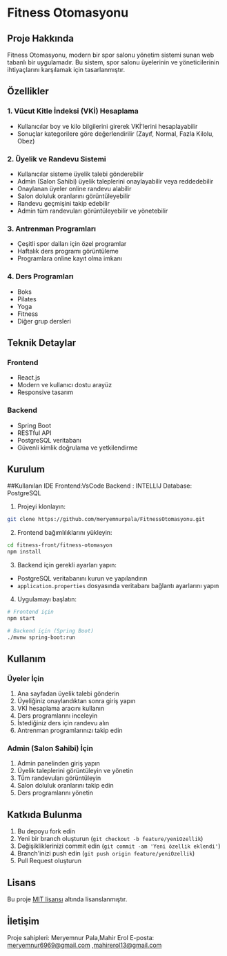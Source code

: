 # Fitness Otomasyonu

## Proje Hakkında
Fitness Otomasyonu, modern bir spor salonu yönetim sistemi sunan web tabanlı bir uygulamadır. Bu sistem, spor salonu üyelerinin ve yöneticilerinin ihtiyaçlarını karşılamak için tasarlanmıştır.

## Özellikler

### 1. Vücut Kitle İndeksi (VKİ) Hesaplama
- Kullanıcılar boy ve kilo bilgilerini girerek VKİ'lerini hesaplayabilir
- Sonuçlar kategorilere göre değerlendirilir (Zayıf, Normal, Fazla Kilolu, Obez)

### 2. Üyelik ve Randevu Sistemi
- Kullanıcılar sisteme üyelik talebi gönderebilir
- Admin (Salon Sahibi) üyelik taleplerini onaylayabilir veya reddedebilir
- Onaylanan üyeler online randevu alabilir
- Salon doluluk oranlarını görüntüleyebilir
- Randevu geçmişini takip edebilir
- Admin tüm randevuları görüntüleyebilir ve yönetebilir

### 3. Antrenman Programları
- Çeşitli spor dalları için özel programlar
- Haftalık ders programı görüntüleme
- Programlara online kayıt olma imkanı

### 4. Ders Programları
- Boks
- Pilates
- Yoga
- Fitness
- Diğer grup dersleri

## Teknik Detaylar

### Frontend
- React.js
- Modern ve kullanıcı dostu arayüz
- Responsive tasarım

### Backend
- Spring Boot
- RESTful API
- PostgreSQL veritabanı
- Güvenli kimlik doğrulama ve yetkilendirme

## Kurulum

##Kullanılan IDE
Frontend:VsCode
Backend : INTELLIJ 
Database: PostgreSQL

1. Projeyi klonlayın:
```bash
git clone https://github.com/meryemnurpala/FitnessOtomasyonu.git
```

2. Frontend bağımlılıklarını yükleyin:
```bash
cd fitness-front/fitness-otomasyon
npm install
```

3. Backend için gerekli ayarları yapın:
- PostgreSQL veritabanını kurun ve yapılandırın
- `application.properties` dosyasında veritabanı bağlantı ayarlarını yapın

4. Uygulamayı başlatın:
```bash
# Frontend için
npm start

# Backend için (Spring Boot)
./mvnw spring-boot:run
```

## Kullanım

### Üyeler İçin
1. Ana sayfadan üyelik talebi gönderin
2. Üyeliğiniz onaylandıktan sonra giriş yapın
3. VKİ hesaplama aracını kullanın
4. Ders programlarını inceleyin
5. İstediğiniz ders için randevu alın
6. Antrenman programlarınızı takip edin

### Admin (Salon Sahibi) İçin
1. Admin panelinden giriş yapın
2. Üyelik taleplerini görüntüleyin ve yönetin
3. Tüm randevuları görüntüleyin
4. Salon doluluk oranlarını takip edin
5. Ders programlarını yönetin

## Katkıda Bulunma

1. Bu depoyu fork edin
2. Yeni bir branch oluşturun (`git checkout -b feature/yeniOzellik`)
3. Değişikliklerinizi commit edin (`git commit -am 'Yeni özellik eklendi'`)
4. Branch'inizi push edin (`git push origin feature/yeniOzellik`)
5. Pull Request oluşturun

## Lisans
Bu proje [MIT lisansı](LICENSE) altında lisanslanmıştır.

## İletişim
Proje sahipleri: Meryemnur Pala,Mahir Erol
E-posta: meryemnur6969@gmail.com ,mahirerol13@gmail.com
